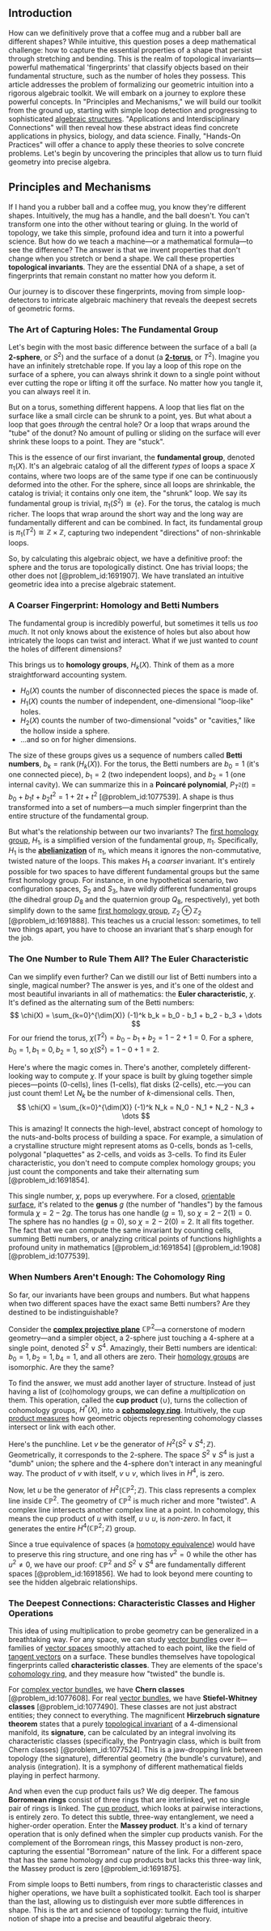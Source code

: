 ## Introduction
How can we definitively prove that a coffee mug and a rubber ball are different shapes? While intuitive, this question poses a deep mathematical challenge: how to capture the essential properties of a shape that persist through stretching and bending. This is the realm of topological invariants—powerful mathematical 'fingerprints' that classify objects based on their fundamental structure, such as the number of holes they possess. This article addresses the problem of formalizing our geometric intuition into a rigorous algebraic toolkit. We will embark on a journey to explore these powerful concepts. In "Principles and Mechanisms," we will build our toolkit from the ground up, starting with simple loop detection and progressing to sophisticated [algebraic structures](@article_id:138965). "Applications and Interdisciplinary Connections" will then reveal how these abstract ideas find concrete applications in physics, biology, and data science. Finally, "Hands-On Practices" will offer a chance to apply these theories to solve concrete problems. Let's begin by uncovering the principles that allow us to turn fluid geometry into precise algebra.

## Principles and Mechanisms

If I hand you a rubber ball and a coffee mug, you know they're different shapes. Intuitively, the mug has a handle, and the ball doesn't. You can't transform one into the other without tearing or gluing. In the world of topology, we take this simple, profound idea and turn it into a powerful science. But how do we teach a machine—or a mathematical formula—to see the difference? The answer is that we invent properties that don't change when you stretch or bend a shape. We call these properties **topological invariants**. They are the essential DNA of a shape, a set of fingerprints that remain constant no matter how you deform it.

Our journey is to discover these fingerprints, moving from simple loop-detectors to intricate algebraic machinery that reveals the deepest secrets of geometric forms.

### The Art of Capturing Holes: The Fundamental Group

Let's begin with the most basic difference between the surface of a ball (a **2-sphere**, or $S^2$) and the surface of a donut (a **[2-torus](@article_id:265497)**, or $T^2$). Imagine you have an infinitely stretchable rope. If you lay a loop of this rope on the surface of a sphere, you can always shrink it down to a single point without ever cutting the rope or lifting it off the surface. No matter how you tangle it, you can always reel it in.

But on a torus, something different happens. A loop that lies flat on the surface like a small circle can be shrunk to a point, yes. But what about a loop that goes *through* the central hole? Or a loop that wraps around the "tube" of the donut? No amount of pulling or sliding on the surface will ever shrink these loops to a point. They are "stuck".

This is the essence of our first invariant, the **fundamental group**, denoted $\pi_1(X)$. It's an algebraic catalog of all the different *types* of loops a space $X$ contains, where two loops are of the same type if one can be continuously deformed into the other. For the sphere, since all loops are shrinkable, the catalog is trivial; it contains only one item, the "shrunk" loop. We say its fundamental group is trivial, $\pi_1(S^2) \cong \{e\}$. For the torus, the catalog is much richer. The loops that wrap around the short way and the long way are fundamentally different and can be combined. In fact, its fundamental group is $\pi_1(T^2) \cong \mathbb{Z} \times \mathbb{Z}$, capturing two independent "directions" of non-shrinkable loops.

So, by calculating this algebraic object, we have a definitive proof: the sphere and the torus are topologically distinct. One has trivial loops; the other does not [@problem_id:1691907]. We have translated an intuitive geometric idea into a precise algebraic statement.

### A Coarser Fingerprint: Homology and Betti Numbers

The fundamental group is incredibly powerful, but sometimes it tells us *too much*. It not only knows about the existence of holes but also about how intricately the loops can twist and interact. What if we just wanted to *count* the holes of different dimensions?

This brings us to **homology groups**, $H_k(X)$. Think of them as a more straightforward accounting system.

*   $H_0(X)$ counts the number of disconnected pieces the space is made of.
*   $H_1(X)$ counts the number of independent, one-dimensional "loop-like" holes.
*   $H_2(X)$ counts the number of two-dimensional "voids" or "cavities," like the hollow inside a sphere.
*   ...and so on for higher dimensions.

The size of these groups gives us a sequence of numbers called **Betti numbers**, $b_k = \operatorname{rank}(H_k(X))$. For the torus, the Betti numbers are $b_0=1$ (it's one connected piece), $b_1=2$ (two independent loops), and $b_2=1$ (one internal cavity). We can summarize this in a **Poincaré polynomial**, $P_{T^2}(t) = b_0 + b_1 t + b_2 t^2 = 1 + 2t + t^2$ [@problem_id:1077539]. A shape is thus transformed into a set of numbers—a much simpler fingerprint than the entire structure of the fundamental group.

But what's the relationship between our two invariants? The [first homology group](@article_id:144824), $H_1$, is a simplified version of the fundamental group, $\pi_1$. Specifically, $H_1$ is the **[abelianization](@article_id:140029)** of $\pi_1$, which means it ignores the non-commutative, twisted nature of the loops. This makes $H_1$ a *coarser* invariant. It's entirely possible for two spaces to have different fundamental groups but the same first homology group. For instance, in one hypothetical scenario, two configuration spaces, $S_2$ and $S_3$, have wildly different fundamental groups (the dihedral group $D_8$ and the quaternion group $Q_8$, respectively), yet both simplify down to the same [first homology group](@article_id:144824), $\mathbb{Z}_2 \oplus \mathbb{Z}_2$ [@problem_id:1691888]. This teaches us a crucial lesson: sometimes, to tell two things apart, you have to choose an invariant that's sharp enough for the job.

### The One Number to Rule Them All? The Euler Characteristic

Can we simplify even further? Can we distill our list of Betti numbers into a single, magical number? The answer is yes, and it's one of the oldest and most beautiful invariants in all of mathematics: the **Euler characteristic**, $\chi$. It's defined as the alternating sum of the Betti numbers:
$$ \chi(X) = \sum_{k=0}^{\dim(X)} (-1)^k b_k = b_0 - b_1 + b_2 - b_3 + \dots $$
For our friend the torus, $\chi(T^2) = b_0 - b_1 + b_2 = 1 - 2 + 1 = 0$. For a sphere, $b_0=1, b_1=0, b_2=1$, so $\chi(S^2) = 1 - 0 + 1 = 2$.

Here's where the magic comes in. There's another, completely different-looking way to compute $\chi$. If your space is built by gluing together simple pieces—points (0-cells), lines (1-cells), flat disks (2-cells), etc.—you can just count them! Let $N_k$ be the number of $k$-dimensional cells. Then,
$$ \chi(X) = \sum_{k=0}^{\dim(X)} (-1)^k N_k = N_0 - N_1 + N_2 - N_3 + \dots $$
This is amazing! It connects the high-level, abstract concept of homology to the nuts-and-bolts process of building a space. For example, a simulation of a crystalline structure might represent atoms as 0-cells, bonds as 1-cells, polygonal "plaquettes" as 2-cells, and voids as 3-cells. To find its Euler characteristic, you don't need to compute complex homology groups; you just count the components and take their alternating sum [@problem_id:1691854].

This single number, $\chi$, pops up everywhere. For a closed, [orientable surface](@article_id:273751), it's related to the **genus** $g$ (the number of "handles") by the famous formula $\chi = 2 - 2g$. The torus has one handle ($g=1$), so $\chi = 2 - 2(1) = 0$. The sphere has no handles ($g=0$), so $\chi = 2 - 2(0) = 2$. It all fits together. The fact that we can compute the same invariant by counting cells, summing Betti numbers, or analyzing critical points of functions highlights a profound unity in mathematics [@problem_id:1691854] [@problem_id:1908] [@problem_id:1077539].

### When Numbers Aren't Enough: The Cohomology Ring

So far, our invariants have been groups and numbers. But what happens when two different spaces have the exact same Betti numbers? Are they destined to be indistinguishable?

Consider the **[complex projective plane](@article_id:262167)** $\mathbb{CP}^2$—a cornerstone of modern geometry—and a simpler object, a 2-sphere just touching a 4-sphere at a single point, denoted $S^2 \vee S^4$. Amazingly, their Betti numbers are identical: $b_0=1, b_2=1, b_4=1$, and all others are zero. Their [homology groups](@article_id:135946) are isomorphic. Are they the same?

To find the answer, we must add another layer of structure. Instead of just having a list of (co)homology groups, we can define a *multiplication* on them. This operation, called the **cup product** ($\cup$), turns the collection of cohomology groups, $H^*(X)$, into a **[cohomology ring](@article_id:159664)**. Intuitively, the cup [product measures](@article_id:266352) how geometric objects representing cohomology classes intersect or link with each other.

Here's the punchline. Let $v$ be the generator of $H^2(S^2 \vee S^4; \mathbb{Z})$. Geometrically, it corresponds to the 2-sphere. The space $S^2 \vee S^4$ is just a "dumb" union; the sphere and the 4-sphere don't interact in any meaningful way. The product of $v$ with itself, $v \cup v$, which lives in $H^4$, is zero.

Now, let $u$ be the generator of $H^2(\mathbb{CP}^2; \mathbb{Z})$. This class represents a complex line inside $\mathbb{CP}^2$. The geometry of $\mathbb{CP}^2$ is much richer and more "twisted". A complex line intersects another complex line at a point. In cohomology, this means the cup product of $u$ with itself, $u \cup u$, is *non-zero*. In fact, it generates the entire $H^4(\mathbb{CP}^2; \mathbb{Z})$ group.

Since a true equivalence of spaces (a [homotopy equivalence](@article_id:150322)) would have to preserve this ring structure, and one ring has $v^2=0$ while the other has $u^2 \neq 0$, we have our proof: $\mathbb{CP}^2$ and $S^2 \vee S^4$ are fundamentally different spaces [@problem_id:1691856]. We had to look beyond mere counting to see the hidden algebraic relationships.

### The Deepest Connections: Characteristic Classes and Higher Operations

This idea of using multiplication to probe geometry can be generalized in a breathtaking way. For any space, we can study [vector bundles](@article_id:159123) over it—families of [vector spaces](@article_id:136343) smoothly attached to each point, like the field of [tangent vectors](@article_id:265000) on a surface. These bundles themselves have topological fingerprints called **characteristic classes**. They are elements of the space's [cohomology ring](@article_id:159664), and they measure how "twisted" the bundle is.

For [complex vector bundles](@article_id:275729), we have **Chern classes** [@problem_id:1077608]. For real [vector bundles](@article_id:159123), we have **Stiefel-Whitney classes** [@problem_id:1077490]. These classes are not just abstract entities; they connect to everything. The magnificent **Hirzebruch signature theorem** states that a purely [topological invariant](@article_id:141534) of a 4-dimensional manifold, its **signature**, can be calculated by an integral involving its characteristic classes (specifically, the Pontryagin class, which is built from Chern classes) [@problem_id:1077524]. This is a jaw-dropping link between topology (the signature), differential geometry (the bundle's curvature), and analysis (integration). It is a symphony of different mathematical fields playing in perfect harmony.

And when even the cup product fails us? We dig deeper. The famous **Borromean rings** consist of three rings that are interlinked, yet no single pair of rings is linked. The [cup product](@article_id:159060), which looks at pairwise interactions, is entirely zero. To detect this subtle, three-way entanglement, we need a higher-order operation. Enter the **Massey product**. It's a kind of ternary operation that is only defined when the simpler cup products vanish. For the complement of the Borromean rings, this Massey product is non-zero, capturing the essential "Borromean" nature of the link. For a different space that has the same homology and cup products but lacks this three-way link, the Massey product is zero [@problem_id:1691875].

From simple loops to Betti numbers, from rings to characteristic classes and higher operations, we have built a sophisticated toolkit. Each tool is sharper than the last, allowing us to distinguish ever more subtle differences in shape. This is the art and science of topology: turning the fluid, intuitive notion of shape into a precise and beautiful algebraic theory.